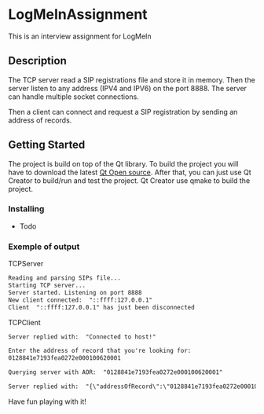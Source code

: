 # LogMeInAssignment
This is an interview assignment for LogMeIn

## Description
The TCP server read a SIP registrations file and store it in memory. Then the server listen to any address (IPV4 and IPV6) on the port 8888. The server can handle multiple socket connections. 

Then a client can connect and request a SIP registration by sending an address of records.

## Getting Started

The project is build on top of the Qt library. To build the project you will have to download the latest [Qt Open source](https://www.qt.io/download). After that, you can just use Qt Creator to build/run and test the project. Qt Creator use qmake to build the project.

### Installing

* Todo

### Exemple of output

TCPServer
```txt
Reading and parsing SIPs file...
Starting TCP server...
Server started. Listening on port 8888
New client connected:  "::ffff:127.0.0.1"
Client  "::ffff:127.0.0.1" has just been disconnected
```

TCPClient
```txt
Server replied with:  "Connected to host!"

Enter the address of record that you're looking for:
0128841e7193fea0272e000100620001

Querying server with AOR:  "0128841e7193fea0272e000100620001"

Server replied with:  "{\"addressOfRecord\":\"0128841e7193fea0272e000100620001\",\"tenantId\":\"0127d974-f9f3-0704-2dee-000100420001\",\"uri\":\"sip:0128841e7193fea0272e000100620001@39.172.243.72\",\"contact\":\"<sip:0128841e7193fea0272e000100620001@68.5.238.218>;methods=\\\"INVITE, ACK, BYE, CANCEL, OPTIONS, INFO, MESSAGE, SUBSCRIBE, NOTIFY, PRACK, UPDATE, REFER\\\"\",\"path\":[\"<sip:Mi0xOTkuODcuMTIwLjEyNi0xMDM1@155.37.243.188:5060;lr>\"],\"source\":\"83.90.153.13:1035\",\"target\":\"12.21.50.41:5061\",\"userAgent\":\"polycom.vvx.600\",\"rawUserAgent\":\"PolycomVVX-VVX_600-UA/3.118.142.226\",\"created\":\"2017-01-05T14:39:03.240Z\",\"lineId\":\"0128841e-7199-fea4-272e-000100620001\"}"
```
Have fun playing with it!
